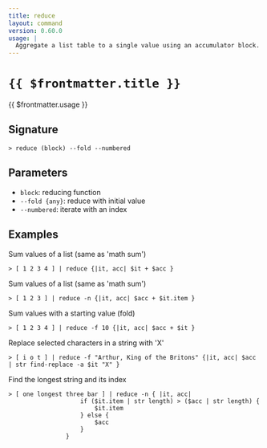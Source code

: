 ```yaml
---
title: reduce
layout: command
version: 0.60.0
usage: |
  Aggregate a list table to a single value using an accumulator block.
---
```


# `{{ $frontmatter.title }}`

<div style='white-space: pre-wrap;'>{{ $frontmatter.usage }}</div>

## Signature

`> reduce (block) --fold --numbered`

## Parameters

- `block`: reducing function
- `--fold {any}`: reduce with initial value
- `--numbered`: iterate with an index

## Examples

Sum values of a list (same as 'math sum')

```shell
> [ 1 2 3 4 ] | reduce {|it, acc| $it + $acc }
```

Sum values of a list (same as 'math sum')

```shell
> [ 1 2 3 ] | reduce -n {|it, acc| $acc + $it.item }
```

Sum values with a starting value (fold)

```shell
> [ 1 2 3 4 ] | reduce -f 10 {|it, acc| $acc + $it }
```

Replace selected characters in a string with 'X'

```shell
> [ i o t ] | reduce -f "Arthur, King of the Britons" {|it, acc| $acc | str find-replace -a $it "X" }
```

Find the longest string and its index

```shell
> [ one longest three bar ] | reduce -n { |it, acc|
                    if ($it.item | str length) > ($acc | str length) {
                        $it.item
                    } else {
                        $acc
                    }
                }
```
